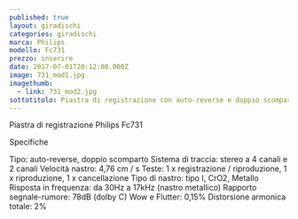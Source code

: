 ```yaml
---
published: true
layout: giradischi
categories: giradischi
marca: Philips
modello: Fc731
prezzo: inserire
date: 2017-07-01T20:12:08.000Z
image: 731_mod1.jpg
imagethumb:
  - link: 731_mod2.jpg
sottotitolo: Piastra di registrazione con auto-reverse e doppio scomparto
---
```

Piastra di registrazione Philips Fc731 

Specifiche

Tipo: auto-reverse, doppio scomparto
Sistema di traccia: stereo a 4 canali e 2 canali
Velocità nastro: 4,76 cm / s
Teste: 1 x registrazione / riproduzione, 1 x riproduzione, 1 x cancellazione
Tipo di nastro: tipo I, CrO2, Metallo
Risposta in frequenza: da 30Hz a 17kHz (nastro metallico)
Rapporto segnale-rumore: 78dB (dolby C)
Wow e Flutter: 0,15%
Distorsione armonica totale: 2%
